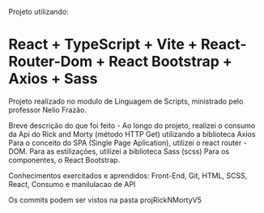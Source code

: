  Projeto utilizando:
 # React + TypeScript + Vite + React-Router-Dom + React Bootstrap + Axios + Sass 

 Projeto realizado no modulo de Linguagem de Scripts, ministrado pelo professor Nelio Frazão.



Breve descrição do que foi feito - 
  Ao longo do projeto, realizei o consumo da Api do Rick and Morty (método HTTP Get) utilizando a biblioteca Axios
  Para o conceito do SPA (Single Page Aplication), utilizei o react  router - DOM.
  Para as estilizações, utilizei a biblioteca Sass (scss)
  Para os componentes, o React Bootstrap. 
  

Conhecimentos exercitados e aprendidos: Front-End, Git, HTML, SCSS, React, Consumo e manilulacao de API

Os commits podem ser vistos na pasta projRickNMortyV5




